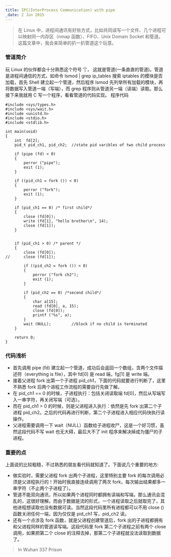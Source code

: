 ```yaml
---
title: IPC(InterProcess Communication) with pipe
_date: 2 Jun 2015
---
```


> 在 Linux 中，进程间通讯有好些方式，比如共同读写一个文件、几个进程可以映射同一内存区（nmap 函数）、FIFO、Unix Domain Socket 和管道。这篇文章中，我会来简单的扒一扒管道这个玩意。

### 管道简介

玩 Linux 的伙伴都会十分熟悉这个符号 '|'， 这就是管道(一条直直的管道)。管道是进程间通信的方式，如命令 lsmod | grep ip_tables 搜索 iptables 的模块是否加载，首先 Shell 建立起一个管道，然后程序 lsmod 先列举所有加载的模块，再将数据写入管道一端（写端），而 grep 程序则从管道另一端（读端）读取。那么接下来我就用 C 写一个程序，看看管道的代码实现。
程序代码


	#include <sys/types.h>
	#include <sys/wait.h>
	#include <unistd.h>
	#include <stdio.h>
	#include <stdlib.h>

	int main(void)
	{
		int	 fd[2];
		pid_t pid_ch1, pid_ch2;  //state pid varibles of two child process

		if (pipe (fd) < 0)
		{
			perror ("pipe");
			exit (1);
		}
	
		if ((pid_ch1 = fork ()) < 0)
		{
			perror ("fork");
			exit (1);
		}

		if (pid_ch1 == 0) /* first child*/
		{
			close (fd[0]);
			write (fd[1], "hello brother\n", 14);
			close (fd[1]);
		}
	

		if (pid_ch1 > 0) /* parent */
		{
			close (fd[0]);
	//		close (fd[1]);

			if ((pid_ch2 = fork ()) < 0)
			{
				perror ("fork ch2");
				exit (1);
			}

			if (pid_ch2 == 0) /*second child*/
			{
				char a[15];
				read (fd[0], a, 15);
				close (fd[0]);
				printf ("%s", a);
			}
			wait (NULL);         //block if no child is terminated
		}

		return 0;
	}

### 代码浅析

- 首先调用 pipe (fd) 建立起一个管道，成功后会返回一个数组，含两个文件描述符（everything is file），其中 fd[0] 是 read 端，fg[1] 是 write 端。
- 接着父进程 fork 出第一个子进程 pid_ch1，下面的代码就要进行判断了，这里不熟悉 fork 后两个进程工作流程的需要自行先做了解。
- 在 pid_ch1 == 0 的时候，子进程执行：包括关闭读取端 fd[0]，然后从写端写入一串字符，再关闭写端（可选）。
- 而在 pid_ch1 > 0 的时候，则是父进程进入执行：依然是先 fork 出第二个子进程 pid_ch2。之后的代码再进行判断，第二个子进程进入相应代码快执行读操作。
- 父进程需要调用一下 wait（NULL）函数给子进程收尸，这是一个好习惯，虽然这段代码不写 wait 也无大碍，最后大不了 init 程序来解决掉成为僵尸的子进程。

### 重要的点

上面说的比较粗糙，不过熟悉的朋友看代码就知道了。下面说几个重要的地方:

* 做实验时，需要父进程 fork 出两个子进程，这里特别主要 fork 的每次调用必须是父进程执行的！开始时我直接连续调用了两次 fork，每次输出结果都多一串字符（不止两个子进程了）。
* 管道不能双向通讯，所以如果两个进程同时都拥有读端和写端，那么通讯会混乱的，这很好理解。而由于数据是流的形式，一个进程读取之后就取完了，其他进程想读取也没有数据可读。当然这段代码里所有进程都可以不用 close () 函数关闭任何一端，因为仅仅是 pid_ch1 写，pid_ch2 读。
* 还有一个点涉及 fork 函数，就是父进程创建管道后，fork 出的子进程都拥有和父进程同样的管道读写端。这段代码里 fork 第二个子进程之前有两个 close 调用，如果把第二个 close 的注释去掉，那第二个子进程就没法读取到数据了。

> In Wuhan 337 Prison
